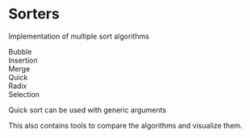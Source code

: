 # Sorters 

Implementation of multiple sort algorithms

Bubble  
Insertion  
Merge  
Quick  
Radix  
Selection  

Quick sort can be used with generic arguments  

This also contains tools to compare the algorithms and visualize them.
